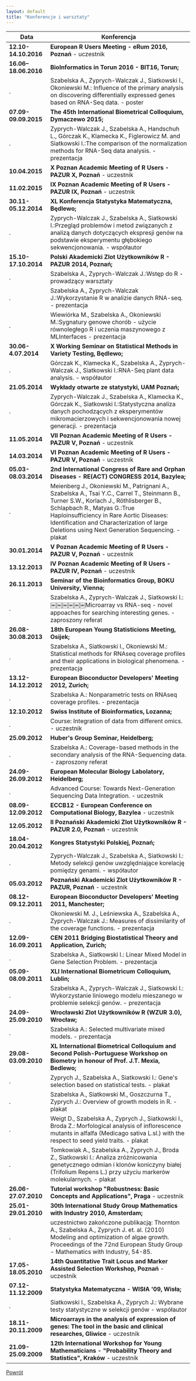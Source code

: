 ```yaml
---
layout: default
title: "Konferencje i warsztaty"
---
```


Data | Konferencja
--- | ---
**12.10-14.10.2016** | **European R Users Meeting - eRum 2016, Poznań** - uczestnik
**16.06–18.06.2016** | **BioInformatics in Torun 2016 - BIT16, Torun;**
. | Szabelska A., Zyprych-Walczak J., Siatkowski I., Okoniewski M.: Influence of the primary analysis on discovering differentially expressed genes based on RNA-Seq data. - poster
**07.09-09.09.2015** | **The 45th International Biometrical Colloquium, Dymaczewo 2015;**
. | Zyprych-Walczak J., Szabelska A., Handschuh L., Górczak K., Klamecka K., Figlerowicz M. and Siatkowski I.:The comparison of the normalization methods for RNA-Seq data analysis. - prezentacja 
**10.04.2015** | **X Poznan Academic Meeting of R Users - PAZUR X, Poznań** - uczestnik
**11.02.2015** | **IX Poznan Academic Meeting of R Users - PAZUR IX, Poznań**  - uczestnik
**30.11-05.12.2014** | **XL Konferencja Statystyka Matematyczna, Będlewo;**
. | Zyprych-Walczak J., Szabelska A., Siatkowski I.:Przegląd problemów i metod związanych z analizą danych dotyczących ekspresji genów na podstawie eksperymentu głębokiego sekwencjonowania. - współautor
**15.10-17.10.2014** | **Polski Akademicki Zlot Użytkowników R - PAZUR 2014, Poznań;**
. | Szabelska A., Zyprych-Walczak J.:Wstęp do R - prowadzący warsztaty
. | Szabelska A., Zyprych-Walczak J.:Wykorzystanie R w analizie danych RNA-seq. - prezentacja
. | Wiewiórka M., Szabelska A., Okoniewski M.:Sygnatury genowe chorób - użycie równoległego R i uczenia maszynowego z MLInterfaces - prezentacja
**30.06-4.07.2014**	| **X Working Seminar on Statistical Methods in Variety Testing, Będlewo;**
. | Górczak K., Klamecka K., Szabelska A., Zyprych-Walczak J., Siatkowski I.:RNA-Seq plant data analysis. - współautor
**21.05.2014** | **Wykłady otwarte ze statystyki, UAM Poznań;**
. | Zyprych-Walczak J., Szabelska A., Klamecka K., Górczak K., Siatkowski I.:Statystyczna analiza danych pochodzących z eksperymentów mikromacierzowych i sekwencjonowania nowej generacji. - prezentacja
**11.05.2014** | **VII Poznan Academic Meeting of R Users - PAZUR V, Poznań** - uczestnik
**14.03.2014** | **VI Poznan Academic Meeting of R Users - PAZUR V, Poznań** - uczestnik
**05.03-08.03.2014** | **2nd International Congress of Rare and Orphan Diseases - RE(ACT) CONGRESS 2014, Bazylea;**
. | Meienberg J., Okoniewski M., Patrignani A., Szabelska A., Tsai Y.C., Carrel T., Steinmann B., Turner S.W., Korlach J., Röthlisberger B., Schlapbach R., Matyas G.:True Haploinsufficiency in Rare Aortic Diseases: Identification and Characterization of large Deletions using Next Generation Sequencing. - plakat
**30.01.2014** | **V Poznan Academic Meeting of R Users - PAZUR V, Poznań** - uczestnik
**13.12.2013** | **IV Poznan Academic Meeting of R Users - PAZUR IV, Poznań** - uczestnik
**26.11.2013** | **Seminar of the Bioinformatics Group, BOKU University, Vienna;**
. | Szabelska A., Zyprych-Walczak J., Siatkowski I.:￼￼￼￼￼￼Microarray vs RNA-seq - novel appoaches for searching interesting genes. - zaproszony referat
**26.08-30.08.2013** | **18th European Young Statisticions Meeting, Osijek;**
. | Szabelska A., Siatkowski I., Okoniewski M.: Statistical methods for RNAseq coverage profiles and their applications in biological phenomena. - prezentacja
**13.12-14.12.2012** | **European Bioconductor Developers' Meeting 2012, Zurich;**
. | Szabelska A.: Nonparametric tests on RNAseq coverage profiles. - prezentacja
**12.10.2012** | **Swiss Institute of Bioinformatics, Lozanna;**
. | Course: Integration of data from different omics. - uczestnik
**25.09.2012** | **Huber's Group Seminar, Heidelberg;**
. | Szabelska A.: Coverage-based methods in the secondary analysis of the RNA-Sequencing data. - zaproszony referat
**24.09-26.09.2012** | **European Molecular Biology Labolatory, Heidelberg;**
. | Advanced Course: Towards Next-Generation Sequencing Data Integration. - uczestnik
**08.09-12.09.2012** | **ECCB12 - European Conference on Computational Biology, Bazylea** - uczestnik
**12.05.2012** | **II Poznański Akademicki Zlot Użytkowników R - PAZUR 2.0, Poznań** - uczestnik
**18.04-20.04.2012** | **Kongres Statystyki Polskiej, Poznań;**
. | Zyprych-Walczak J., Szabelska A., Siatkowski I.: Metody selekcji genów uwzględniające korelację pomiędzy genami. - współautor
**05.03.2012** | **Poznański Akademicki Zlot Użytkowników R - PAZUR, Poznań**  - uczestnik
**08.12-09.12.2011** | **European Bioconductor Developers' Meeting 2011, Manchester;**
. | Okoniewski M. J., Leśniewska A., Szabelska A., Zyprych-Walczak J.: Measures of dissimilarity of the coverage functions. - prezentacja
**12.09-16.09.2011** | **CEN 2011 Bridging Biostatistical Theory and Application, Zurich;**
. | Szabelska A., Siatkowski I.: Linear Mixed Model in Gene Selection Problem. - prezentacja
**05.09-08.09.2011**	| **XLI International Biometricum Colloquium, Lublin;**
. | Szabelska A., Zyprych-Walczak J., Siatkowski I.: Wykorzystanie liniowego modelu mieszanego w problemie selekcji genów. - prezentacja
**24.09-25.09.2010** | **Wrocławski Zlot Użytkowników R (WZUR 3.0), Wrocław;**
. | Szabelska A.: Selected multivariate mixed models. - prezentacja
**29.08-03.09.2010** | **XL International Biometrical Colloquium and Second Polish-Portuguese Workshop on Biometry in honour of Prof. J.T. Mexia, Bedlewo;**
. | Zyprych J., Szabelska A., Siatkowski I.: Gene's selection based on statistical tests. - plakat 
. | Szabelska A., Siatkowski M., Goszczurna T., Zyprych J.: Overview of growth models in R. - plakat 
. | Weigt D., Szabelska A., Zyprych J., Siatkowski I., Broda Z.: Morfological analysis of inflorescence mutants in alfalfa (Medicago sativa  L.sl.) with the respect to seed yield traits. - plakat 
. | Tomkowiak A., Szabelska A., Zyprych J., Broda Z., Siatkowski I.: Analiza zróżnicowania genetycznego odmian i klonów koniczyny białej (Trifolium Repens L.) przy użyciu markerów molekularnych. - plakat 
**26.06-27.07.2010** | **Tutorial workshop "Robustness: Basic Concepts and Applications", Praga** - uczestnik
**25.01-29.01.2010** | **30th International Study Group Mathematics with Industry 2010, Amsterdam;**
. | uczestnictwo zakończone publikacją: Thornton A., Szabelska A., Zyprych J. et. al. (2010) Modeling and optimization of algae growth. Proceedings of the 72nd European Study Group - Mathematics with Industry, 54-85.
**17.05-18.05.2010** | **14th Quantitative Trait Locus and Marker Assisted Selection Workshop, Poznań** - uczestnik
**07.12-11.12.2009** | **Statystyka Matematyczna - WISłA '09, Wisła;**
. | Siatkowski I., Szabelska A., Zyprych J.: Wybrane testy statystyczne w selekcji genów - współautor
**18.11-20.11.2009** | **Microarrays in the analysis of expression of genes: The tool in the basic and clinical researches, Gliwice** - uczestnik
**21.09-25.09.2009** | **12th International Workshop for Young Mathematicians - "Probability Theory and Statistics", Kraków** - uczestnik

[Powrót](/cv)
